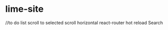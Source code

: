 # lime-site
//to do
list
    scroll to selected
scroll
    horizontal
react-router
    hot reload
Search